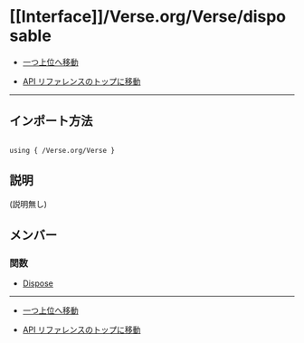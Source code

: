 # [[Interface]]/Verse.org/Verse/disposable

- [一つ上位へ移動](../main.md)

- [API リファレンスのトップに移動](/main.md)

---

## インポート方法

```verse

using { /Verse.org/Verse }

```

## 説明

(説明無し)

## メンバー

### 関数

- [Dispose](./F_Dispose/main.md)

---

- [一つ上位へ移動](../main.md)

- [API リファレンスのトップに移動](/main.md)
